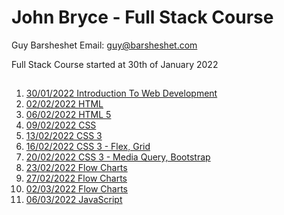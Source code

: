 # John Bryce - Full Stack Course

Guy Barsheshet Email: guy@barsheshet.com

Full Stack Course started at 30th of January 2022

##

1. [30/01/2022 Introduction To Web Development](https://github.com/barsheshet/jbc-2022-01-30-fullstack/tree/main/2022-01-30%20Introduction%20To%20Web%20Development)
2. [02/02/2022 HTML](https://github.com/barsheshet/jbc-2022-01-30-fullstack/tree/main/2022-02-02%20HTML)
3. [06/02/2022 HTML 5](https://github.com/barsheshet/jbc-2022-01-30-fullstack/tree/main/2022-02-06%20HTML%205)
4. [09/02/2022 CSS](https://github.com/barsheshet/jbc-2022-01-30-fullstack/tree/main/2022-02-09%20CSS)
5. [13/02/2022 CSS 3](https://github.com/barsheshet/jbc-2022-01-30-fullstack/tree/main/2022-02-13%20CSS%203)
6. [16/02/2022 CSS 3 - Flex, Grid](https://github.com/barsheshet/jbc-2022-01-30-fullstack/tree/main/2022-02-16%20CSS%203%20-%20Flex%2C%20Grid)
7. [20/02/2022 CSS 3 - Media Query, Bootstrap](https://github.com/barsheshet/jbc-2022-01-30-fullstack/tree/main/2022-02-20%20Media%20Query%2C%20Bootstrap)
8. [23/02/2022 Flow Charts](https://github.com/barsheshet/jbc-2022-01-30-fullstack/tree/main/2022-02-23%20Flow%20Charts)
9. [27/02/2022 Flow Charts](https://github.com/barsheshet/jbc-2022-01-30-fullstack/tree/main/2022-02-27%20Flow%20Charts)
10. [02/03/2022 Flow Charts](https://github.com/barsheshet/jbc-2022-01-30-fullstack/tree/main/2022-03-02%20Flow%20Charts)
11. [06/03/2022 JavaScript](https://github.com/barsheshet/jbc-2022-01-30-fullstack/tree/main/2022-03-06%20JavaScript)
